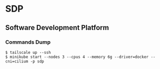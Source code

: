 # SDP
## Software Development Platform
### Commands Dump
```
$ tailscale up --ssh
$ minikube start --nodes 3 --cpus 4 --memory 6g --driver=docker --cni=cilium -p sdp
```
